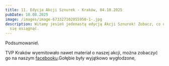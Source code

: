 ```yaml
---
title: 11. Edycja Akcji Sznurek - Kraków, 04.10.2025
pubDate: 10.08.2025
image: /images/image-673327102055950-1-.jpg
description: Witamy jesień jedenastą edycją Akcji Sznurek! Zobacz, co udało nam
  się osiągnąć.
---
```

Podsumowanie\

TVP Kraków wyemitowało nawet materiał o naszej akcji, można zobaczyć go na naszym [facebooku](https://www.facebook.com/share/v/1BYdkQc44R/).Gołębie były wyjątkowo wygłodzone,
